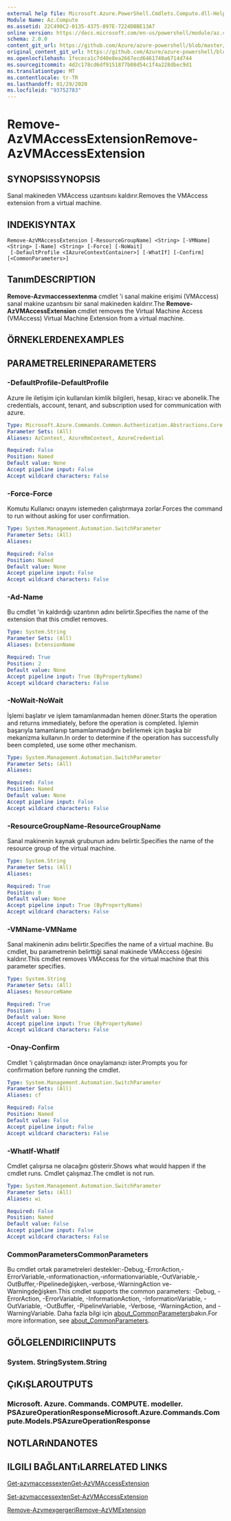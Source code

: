 ```yaml
---
external help file: Microsoft.Azure.PowerShell.Cmdlets.Compute.dll-Help.xml
Module Name: Az.Compute
ms.assetid: 22C490C2-0135-4375-897E-7224DBBE13A7
online version: https://docs.microsoft.com/en-us/powershell/module/az.compute/remove-azvmaccessextension
schema: 2.0.0
content_git_url: https://github.com/Azure/azure-powershell/blob/master/src/Compute/Compute/help/Remove-AzVMAccessExtension.md
original_content_git_url: https://github.com/Azure/azure-powershell/blob/master/src/Compute/Compute/help/Remove-AzVMAccessExtension.md
ms.openlocfilehash: 1fececa1c7d40e8ea2667ecd6461740a6714d744
ms.sourcegitcommit: 4d2c178cd6df9151877b08d54c1f4a228dbec9d1
ms.translationtype: MT
ms.contentlocale: tr-TR
ms.lasthandoff: 01/29/2020
ms.locfileid: "93752783"
---
```

# <span data-ttu-id="c3a5d-101">Remove-AzVMAccessExtension</span><span class="sxs-lookup"><span data-stu-id="c3a5d-101">Remove-AzVMAccessExtension</span></span>

## <span data-ttu-id="c3a5d-102">SYNOPSIS</span><span class="sxs-lookup"><span data-stu-id="c3a5d-102">SYNOPSIS</span></span>
<span data-ttu-id="c3a5d-103">Sanal makineden VMAccess uzantısını kaldırır.</span><span class="sxs-lookup"><span data-stu-id="c3a5d-103">Removes the VMAccess extension from a virtual machine.</span></span>

## <span data-ttu-id="c3a5d-104">INDEKI</span><span class="sxs-lookup"><span data-stu-id="c3a5d-104">SYNTAX</span></span>

```
Remove-AzVMAccessExtension [-ResourceGroupName] <String> [-VMName] <String> [-Name] <String> [-Force] [-NoWait]
 [-DefaultProfile <IAzureContextContainer>] [-WhatIf] [-Confirm] [<CommonParameters>]
```

## <span data-ttu-id="c3a5d-105">Tanım</span><span class="sxs-lookup"><span data-stu-id="c3a5d-105">DESCRIPTION</span></span>
<span data-ttu-id="c3a5d-106">**Remove-Azvmaccessextenma** cmdlet 'i sanal makine erişimi (VMAccess) sanal makine uzantısını bir sanal makineden kaldırır.</span><span class="sxs-lookup"><span data-stu-id="c3a5d-106">The **Remove-AzVMAccessExtension** cmdlet removes the Virtual Machine Access (VMAccess) Virtual Machine Extension from a virtual machine.</span></span>

## <span data-ttu-id="c3a5d-107">ÖRNEKLERDEN</span><span class="sxs-lookup"><span data-stu-id="c3a5d-107">EXAMPLES</span></span>

## <span data-ttu-id="c3a5d-108">PARAMETRELERINE</span><span class="sxs-lookup"><span data-stu-id="c3a5d-108">PARAMETERS</span></span>

### <span data-ttu-id="c3a5d-109">-DefaultProfile</span><span class="sxs-lookup"><span data-stu-id="c3a5d-109">-DefaultProfile</span></span>
<span data-ttu-id="c3a5d-110">Azure ile iletişim için kullanılan kimlik bilgileri, hesap, kiracı ve abonelik.</span><span class="sxs-lookup"><span data-stu-id="c3a5d-110">The credentials, account, tenant, and subscription used for communication with azure.</span></span>

```yaml
Type: Microsoft.Azure.Commands.Common.Authentication.Abstractions.Core.IAzureContextContainer
Parameter Sets: (All)
Aliases: AzContext, AzureRmContext, AzureCredential

Required: False
Position: Named
Default value: None
Accept pipeline input: False
Accept wildcard characters: False
```

### <span data-ttu-id="c3a5d-111">-Force</span><span class="sxs-lookup"><span data-stu-id="c3a5d-111">-Force</span></span>
<span data-ttu-id="c3a5d-112">Komutu Kullanıcı onayını istemeden çalıştırmaya zorlar.</span><span class="sxs-lookup"><span data-stu-id="c3a5d-112">Forces the command to run without asking for user confirmation.</span></span>

```yaml
Type: System.Management.Automation.SwitchParameter
Parameter Sets: (All)
Aliases:

Required: False
Position: Named
Default value: None
Accept pipeline input: False
Accept wildcard characters: False
```

### <span data-ttu-id="c3a5d-113">-Ad</span><span class="sxs-lookup"><span data-stu-id="c3a5d-113">-Name</span></span>
<span data-ttu-id="c3a5d-114">Bu cmdlet 'in kaldırdığı uzantının adını belirtir.</span><span class="sxs-lookup"><span data-stu-id="c3a5d-114">Specifies the name of the extension that this cmdlet removes.</span></span>

```yaml
Type: System.String
Parameter Sets: (All)
Aliases: ExtensionName

Required: True
Position: 2
Default value: None
Accept pipeline input: True (ByPropertyName)
Accept wildcard characters: False
```

### <span data-ttu-id="c3a5d-115">-NoWait</span><span class="sxs-lookup"><span data-stu-id="c3a5d-115">-NoWait</span></span>
<span data-ttu-id="c3a5d-116">İşlemi başlatır ve işlem tamamlanmadan hemen döner.</span><span class="sxs-lookup"><span data-stu-id="c3a5d-116">Starts the operation and returns immediately, before the operation is completed.</span></span> <span data-ttu-id="c3a5d-117">İşlemin başarıyla tamamlanıp tamamlanmadığını belirlemek için başka bir mekanizma kullanın.</span><span class="sxs-lookup"><span data-stu-id="c3a5d-117">In order to determine if the operation has successfully been completed, use some other mechanism.</span></span>

```yaml
Type: System.Management.Automation.SwitchParameter
Parameter Sets: (All)
Aliases:

Required: False
Position: Named
Default value: None
Accept pipeline input: False
Accept wildcard characters: False
```

### <span data-ttu-id="c3a5d-118">-ResourceGroupName</span><span class="sxs-lookup"><span data-stu-id="c3a5d-118">-ResourceGroupName</span></span>
<span data-ttu-id="c3a5d-119">Sanal makinenin kaynak grubunun adını belirtir.</span><span class="sxs-lookup"><span data-stu-id="c3a5d-119">Specifies the name of the resource group of the virtual machine.</span></span>

```yaml
Type: System.String
Parameter Sets: (All)
Aliases:

Required: True
Position: 0
Default value: None
Accept pipeline input: True (ByPropertyName)
Accept wildcard characters: False
```

### <span data-ttu-id="c3a5d-120">-VMName</span><span class="sxs-lookup"><span data-stu-id="c3a5d-120">-VMName</span></span>
<span data-ttu-id="c3a5d-121">Sanal makinenin adını belirtir.</span><span class="sxs-lookup"><span data-stu-id="c3a5d-121">Specifies the name of a virtual machine.</span></span>
<span data-ttu-id="c3a5d-122">Bu cmdlet, bu parametrenin belirttiği sanal makinede VMAccess öğesini kaldırır.</span><span class="sxs-lookup"><span data-stu-id="c3a5d-122">This cmdlet removes VMAccess for the virtual machine that this parameter specifies.</span></span>

```yaml
Type: System.String
Parameter Sets: (All)
Aliases: ResourceName

Required: True
Position: 1
Default value: None
Accept pipeline input: True (ByPropertyName)
Accept wildcard characters: False
```

### <span data-ttu-id="c3a5d-123">-Onay</span><span class="sxs-lookup"><span data-stu-id="c3a5d-123">-Confirm</span></span>
<span data-ttu-id="c3a5d-124">Cmdlet 'i çalıştırmadan önce onaylamanızı ister.</span><span class="sxs-lookup"><span data-stu-id="c3a5d-124">Prompts you for confirmation before running the cmdlet.</span></span>

```yaml
Type: System.Management.Automation.SwitchParameter
Parameter Sets: (All)
Aliases: cf

Required: False
Position: Named
Default value: False
Accept pipeline input: False
Accept wildcard characters: False
```

### <span data-ttu-id="c3a5d-125">-WhatIf</span><span class="sxs-lookup"><span data-stu-id="c3a5d-125">-WhatIf</span></span>
<span data-ttu-id="c3a5d-126">Cmdlet çalışırsa ne olacağını gösterir.</span><span class="sxs-lookup"><span data-stu-id="c3a5d-126">Shows what would happen if the cmdlet runs.</span></span>
<span data-ttu-id="c3a5d-127">Cmdlet çalışmaz.</span><span class="sxs-lookup"><span data-stu-id="c3a5d-127">The cmdlet is not run.</span></span>

```yaml
Type: System.Management.Automation.SwitchParameter
Parameter Sets: (All)
Aliases: wi

Required: False
Position: Named
Default value: False
Accept pipeline input: False
Accept wildcard characters: False
```

### <span data-ttu-id="c3a5d-128">CommonParameters</span><span class="sxs-lookup"><span data-stu-id="c3a5d-128">CommonParameters</span></span>
<span data-ttu-id="c3a5d-129">Bu cmdlet ortak parametreleri destekler:-Debug,-ErrorAction,-ErrorVariable,-ınformationaction,-ınformationvariable,-OutVariable,-OutBuffer,-Pipelinedeğişken,-verbose,-WarningAction ve-Warningdeğişken.</span><span class="sxs-lookup"><span data-stu-id="c3a5d-129">This cmdlet supports the common parameters: -Debug, -ErrorAction, -ErrorVariable, -InformationAction, -InformationVariable, -OutVariable, -OutBuffer, -PipelineVariable, -Verbose, -WarningAction, and -WarningVariable.</span></span> <span data-ttu-id="c3a5d-130">Daha fazla bilgi için [about_CommonParameters](https://go.microsoft.com/fwlink/?LinkID=113216)bakın.</span><span class="sxs-lookup"><span data-stu-id="c3a5d-130">For more information, see [about_CommonParameters](https://go.microsoft.com/fwlink/?LinkID=113216).</span></span>

## <span data-ttu-id="c3a5d-131">GÖLGELENDIRICI</span><span class="sxs-lookup"><span data-stu-id="c3a5d-131">INPUTS</span></span>

### <span data-ttu-id="c3a5d-132">System. String</span><span class="sxs-lookup"><span data-stu-id="c3a5d-132">System.String</span></span>

## <span data-ttu-id="c3a5d-133">ÇıKıŞLAR</span><span class="sxs-lookup"><span data-stu-id="c3a5d-133">OUTPUTS</span></span>

### <span data-ttu-id="c3a5d-134">Microsoft. Azure. Commands. COMPUTE. modeller. PSAzureOperationResponse</span><span class="sxs-lookup"><span data-stu-id="c3a5d-134">Microsoft.Azure.Commands.Compute.Models.PSAzureOperationResponse</span></span>

## <span data-ttu-id="c3a5d-135">NOTLARıNDA</span><span class="sxs-lookup"><span data-stu-id="c3a5d-135">NOTES</span></span>

## <span data-ttu-id="c3a5d-136">ILGILI BAĞLANTıLAR</span><span class="sxs-lookup"><span data-stu-id="c3a5d-136">RELATED LINKS</span></span>

[<span data-ttu-id="c3a5d-137">Get-azvmaccessexten</span><span class="sxs-lookup"><span data-stu-id="c3a5d-137">Get-AzVMAccessExtension</span></span>](./Get-AzVMAccessExtension.md)

[<span data-ttu-id="c3a5d-138">Set-azvmaccessexten</span><span class="sxs-lookup"><span data-stu-id="c3a5d-138">Set-AzVMAccessExtension</span></span>](./Set-AzVMAccessExtension.md)

[<span data-ttu-id="c3a5d-139">Remove-Azvmexgergeri</span><span class="sxs-lookup"><span data-stu-id="c3a5d-139">Remove-AzVMExtension</span></span>](./Remove-AzVMExtension.md)
